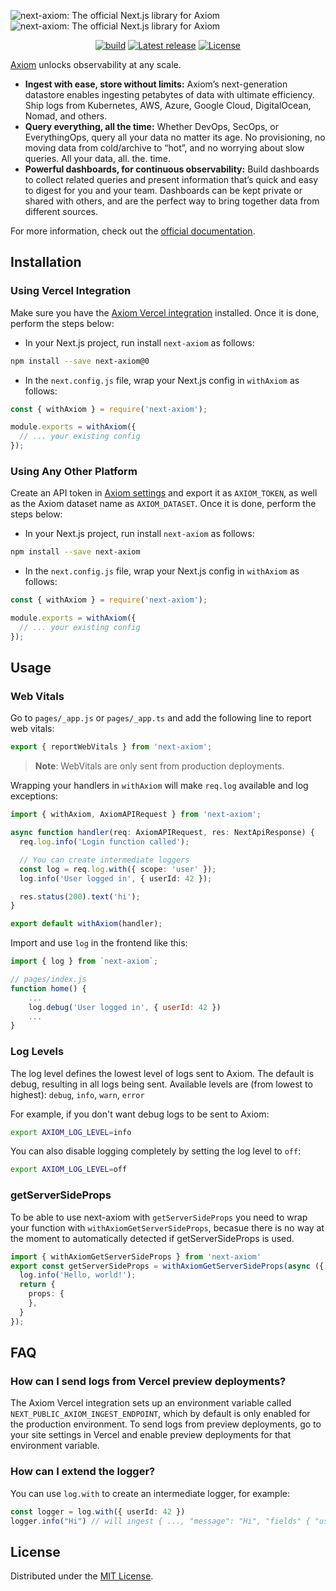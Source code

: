 ![next-axiom: The official Next.js library for Axiom](.github/images/banner-dark.svg#gh-dark-mode-only)
![next-axiom: The official Next.js library for Axiom](.github/images/banner-light.svg#gh-light-mode-only)

<div align="center">

[![build](https://img.shields.io/github/actions/workflow/status/axiomhq/next-axiom/ci.yml?branch=main&ghcache=unused)](https://github.com/axiomhq/next-axiom/actions?query=workflow%3ACI)
[![Latest release](https://img.shields.io/github/release/axiomhq/next-axiom.svg)](https://github.com/axiomhq/next-axiom/releases/latest)
[![License](https://img.shields.io/github/license/axiomhq/next-axiom.svg?color=blue)](https://opensource.org/licenses/MIT)

</div>

[Axiom](https://axiom.co) unlocks observability at any scale.

- **Ingest with ease, store without limits:** Axiom’s next-generation datastore enables ingesting petabytes of data with ultimate efficiency. Ship logs from Kubernetes, AWS, Azure, Google Cloud, DigitalOcean, Nomad, and others.
- **Query everything, all the time:** Whether DevOps, SecOps, or EverythingOps, query all your data no matter its age. No provisioning, no moving data from cold/archive to “hot”, and no worrying about slow queries. All your data, all. the. time.
- **Powerful dashboards, for continuous observability:** Build dashboards to collect related queries and present information that’s quick and easy to digest for you and your team. Dashboards can be kept private or shared with others, and are the perfect way to bring together data from different sources.

For more information, check out the [official documentation](https://axiom.co/docs).

## Installation

### Using Vercel Integration

Make sure you have the [Axiom Vercel integration](https://www.axiom.co/vercel) installed. Once it is done, perform the steps below: 

- In your Next.js project, run install `next-axiom` as follows:

```sh
npm install --save next-axiom@0
```

- In the `next.config.js` file, wrap your Next.js config in `withAxiom` as follows:

```js
const { withAxiom } = require('next-axiom');

module.exports = withAxiom({
  // ... your existing config
});
```

### Using Any Other Platform

Create an API token in [Axiom settings](https://cloud.axiom.co/settings/profile) and export it as `AXIOM_TOKEN`, as well as the Axiom dataset name as `AXIOM_DATASET`. Once it is done, perform the steps below:

- In your Next.js project, run install `next-axiom` as follows:

```sh
npm install --save next-axiom
```

- In the `next.config.js` file, wrap your Next.js config in `withAxiom` as follows:

```js
const { withAxiom } = require('next-axiom');

module.exports = withAxiom({
  // ... your existing config
});
```

## Usage

### Web Vitals

Go to `pages/_app.js` or `pages/_app.ts` and add the following line to report web vitals:

```js
export { reportWebVitals } from 'next-axiom';
```

> **Note**: WebVitals are only sent from production deployments.

Wrapping your handlers in `withAxiom` will make `req.log` available and log
exceptions:

```ts
import { withAxiom, AxiomAPIRequest } from 'next-axiom';

async function handler(req: AxiomAPIRequest, res: NextApiResponse) {
  req.log.info('Login function called');

  // You can create intermediate loggers
  const log = req.log.with({ scope: 'user' });
  log.info('User logged in', { userId: 42 });

  res.status(200).text('hi');
}

export default withAxiom(handler);
```

Import and use `log` in the frontend like this:

```js
import { log } from `next-axiom`;

// pages/index.js
function home() {
    ...
    log.debug('User logged in', { userId: 42 })
    ...
}
```

### Log Levels

The log level defines the lowest level of logs sent to Axiom.
The default is debug, resulting in all logs being sent.
Available levels are (from lowest to highest): `debug`, `info`, `warn`, `error`

For example, if you don't want debug logs to be sent to Axiom:

```sh
export AXIOM_LOG_LEVEL=info
```

You can also disable logging completely by setting the log level to `off`:

```sh
export AXIOM_LOG_LEVEL=off
```

### getServerSideProps

To be able to use next-axiom with `getServerSideProps` you need to wrap your function with `withAxiomGetServerSideProps`, becasue there is no
way at the moment to automatically detected if getServerSideProps is used.

```ts
import { withAxiomGetServerSideProps } from 'next-axiom'
export const getServerSideProps = withAxiomGetServerSideProps(async ({ req, log })  => {
  log.info('Hello, world!');
  return {
    props: {
    },
  }
});
```

## FAQ
### How can I send logs from Vercel preview deployments?
The Axiom Vercel integration sets up an environment variable called `NEXT_PUBLIC_AXIOM_INGEST_ENDPOINT`, which by default is only enabled for the production environment. To send logs from preview deployments, go to your site settings in Vercel and enable preview deployments for that environment variable.

### How can I extend the logger?
You can use `log.with` to create an intermediate logger, for example:
```ts
const logger = log.with({ userId: 42 })
logger.info("Hi") // will ingest { ..., "message": "Hi", "fields" { "userId": 42 }}
```

## License

Distributed under the [MIT License](LICENSE).
